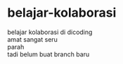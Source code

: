 # belajar-kolaborasi
belajar kolaborasi di dicoding   
amat sangat seru   
parah   
tadi belum buat branch baru
